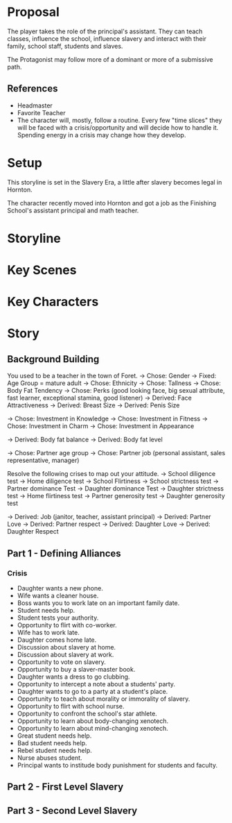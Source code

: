 # Proposal
The player takes the role of the principal's assistant. They can teach classes, influence the school, influence slavery and interact with their family, school staff, students and slaves.

The Protagonist may follow more of a dominant or more of a submissive path.

## References
- Headmaster
- Favorite Teacher
- The character will, mostly, follow a routine. Every few "time slices" they will be faced with a crisis/opportunity and will decide how to handle it. Spending energy in a crisis may change how they develop.

# Setup
This storyline is set in the Slavery Era, a little after slavery becomes legal in Hornton.

The character recently moved into Hornton and got a job as the Finishing School's assistant principal and math teacher.

# Storyline

# Key Scenes

# Key Characters

# Story

## Background Building
You used to be a teacher in the town of Foret.
-> Chose: Gender
-> Fixed: Age Group = mature adult
-> Chose: Ethnicity
-> Chose: Tallness
-> Chose: Body Fat Tendency
-> Chose: Perks (good looking face, big sexual attribute, fast learner, exceptional stamina, good listener)
-> Derived: Face Attractiveness
-> Derived: Breast Size
-> Derived: Penis Size

-> Chose: Investment in Knowledge
-> Chose: Investment in Fitness
-> Chose: Investment in Charm
-> Chose: Investment in Appearance

-> Derived: Body fat balance
-> Derived: Body fat level

-> Chose: Partner age group
-> Chose: Partner job (personal assistant, sales representative, manager)

Resolve the following crises to map out your attitude.
-> School diligence test
-> Home diligence test
-> School Flirtiness
-> School strictness test
-> Partner dominance Test
-> Daughter dominance Test
-> Daughter strictness test
-> Home flirtiness test
-> Partner generosity test
-> Daughter generosity test

-> Derived: Job (janitor, teacher, assistant principal)
-> Derived: Partner Love
-> Derived: Partner respect
-> Derived: Daughter Love
-> Derived: Daughter Respect

## Part 1 - Defining Alliances
### Crisis
- Daughter wants a new phone.
- Wife wants a cleaner house.
- Boss wants you to work late on an important family date.
- Student needs help.
- Student tests your authority.
- Opportunity to flirt with co-worker.
- Wife has to work late.
- Daughter comes home late.
- Discussion about slavery at home.
- Discussion about slavery at work.
- Opportunity to vote on slavery.
- Opportunity to buy a slaver-master book.
- Daughter wants a dress to go clubbing.
- Opportunity to intercept a note about a students' party.
- Daughter wants to go to a party at a student's place.
- Opportunity to teach about morality or immorality of slavery.
- Opportunity to flirt with school nurse.
- Opportunity to confront the school's star athlete.
- Opportunity to learn about body-changing xenotech.
- Opportunity to learn about mind-changing xenotech.
- Great student needs help.
- Bad student needs help.
- Rebel student needs help.
- Nurse abuses student.
- Principal wants to institude body punishment for students and faculty.
## Part 2 - First Level Slavery
## Part 3 - Second Level Slavery
